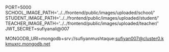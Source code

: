 PORT=5000
SCHOOL_IMAGE_PATH='../../frontend/public/images/uploaded/school/'
STUDENT_IMAGE_PATH='../../frontend/public/images/uploaded/student/'
TEACHER_IMAGE_PATH='../../frontend/public/images/uploaded/teacher/'
JWT_SECRET=sufiyanali@007

MONGODB_URI=mongodb+srv://sufiyanmushtaque:sufiyan007@cluster0.kkmuxrc.mongodb.net